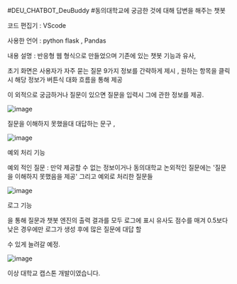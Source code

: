 #DEU_CHATBOT_DeuBuddy
#동의대학교에 궁금한 것에 대해 답변을 해주는 챗봇 

코드 편집기 : VScode

사용한 언어 : python flask , Pandas 

내용 설명 : 반응형 웹 형식으로 만들었으며 기존에 있는 챗봇 기능과 유사,

초기 화면은 사용자가 자주 묻는 질문 9가지 정보를 간략하게 제시 , 원하는 항목을 클릭시 해당 정보가 버튼식 대화 흐름을 통해 제공 

이 외적으로 궁금하거나 질문이 있으면 질문을 입력시 그에 관한 정보를 제공.

![image](https://github.com/dhdhfkk1119/DEU_CHATBOT_DeuBuddy/assets/140272714/089d68c4-47c4-4c04-a207-e99b272db684)

질문을 이해하지 못했을대 대답하는 문구 ,  

![image](https://github.com/dhdhfkk1119/DEU_CHATBOT_DeuBuddy/assets/140272714/19dce81d-6662-4c63-9d40-7b3e6dd8bfe2)

예외 처리 기능 

예외 적인 질문 : 만약 제공할 수 없는 정보이거나 동의대학교 논외적인 질문에는 '질문을 이해하지 못했음을 제공' 그리고 예외로 처리한 질문들

![image](https://github.com/dhdhfkk1119/DEU_CHATBOT_DeuBuddy/assets/140272714/66dd4037-91fc-4d4c-b511-1163a93981f2)

로그 기능

을 통해 질문과 챗봇 엔진의 출력 결과를 모두 로그에 표시 유사도 점수를 매겨 0.5보다 낮은 경우에만 로그가 생성 후에 많은 질문에 대답 할 

수 있게 늘려갈 예정. 

![image](https://github.com/dhdhfkk1119/DEU_CHATBOT_DeuBuddy/assets/140272714/3f2f9739-ec9a-468f-91b5-67c4c7168030)

이상 대학교 캡스톤 개발이였습니다.
